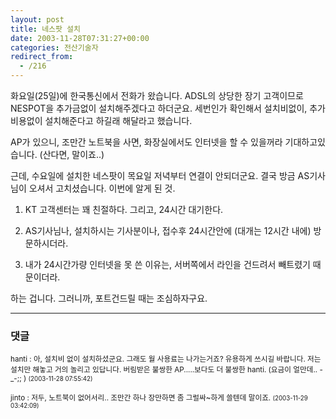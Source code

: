 ```yaml
---
layout: post
title: 네스팟 설치
date: 2003-11-28T07:31:27+00:00
categories: 전산기술자
redirect_from:
  - /216
---
```


화요일(25일)에 한국통신에서 전화가 왔습니다. ADSL의 상당한 장기 고객이므로 NESPOT을 추가금없이 설치해주겠다고 하더군요. 세번인가 확인해서 설치비없이, 추가비용없이 설치해준다고 하길래 해달라고 했습니다.

AP가 있으니, 조만간 노트북을 사면, 화장실에서도 인터넷을 할 수 있을꺼라 기대하고있습니다. (산다면, 말이죠..)

근데, 수요일에 설치한 네스팟이 목요일 저녁부터 연결이 안되더군요. 결국 방금 AS기사님이 오셔서 고치셨습니다. 이번에 알게 된 것.

1. KT 고객센터는 꽤 친절하다. 그리고, 24시간 대기한다.

2. AS기사님나, 설치하시는 기사분이나, 접수후 24시간안에 (대개는 12시간 내에) 방문하시더라.

3. 내가 24시간가량 인터넷을 못 쓴 이유는, 서버쪽에서 라인을 건드려서 빼트렸기 때문이더라.

하는 겁니다. 그러니까, 포트건드릴 때는 조심하자구요.

* * *

### 댓글



<!--- cmt:472 --->
<!--- mail: --->
<!--- parent:0 --->

<small class=comment>hanti : 아, 설치비 없이 설치하셨군요. 그래도 월 사용료는 나가는거죠? 유용하게 쓰시길 바랍니다. 저는 설치만 해놓고 거의 놀리고 있답니다. 버림받은 불쌍한 AP.....보다도 더 불쌍한 hanti. (요금이 얼만데.. -_-;; ) <small>(2003-11-28 07:55:42)</small></small>


<!--- cmt:473 --->
<!--- mail: --->
<!--- parent:0 --->

<small class=comment>jinto : 저두, 노트북이 없어서리.. 조만간 하나 장만하면 좀 그럴싸~하게 쓸텐데 말이죠. <small>(2003-11-29 03:42:09)</small></small>

